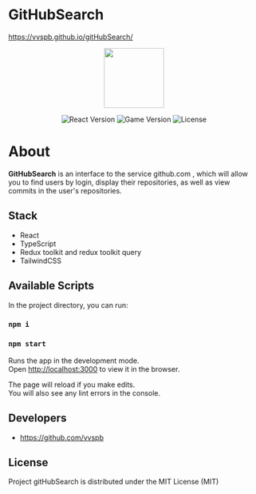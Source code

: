 # GitHubSearch

https://vvspb.github.io/gitHubSearch/

<p align="center">
      <img src="https://images.squarespace-cdn.com/content/v1/5f19ff402084057c684b61b8/36b08d30-2026-4a60-a770-145aa1001b0b/process-icons-01.png" width="120">
</p>

<p align="center">
   <img src="https://img.shields.io/badge/Engine-React%2018.0.2-blue" alt="React Version">
   <img src="https://img.shields.io/badge/Version-v1.0-purple" alt="Game Version">
   <img src="https://img.shields.io/badge/License-MIT-green" alt="License">
</p>

# About

**GitHubSearch** is an interface to the service github.com , which will allow you to find users by login, display their repositories, as well as view commits in the user's repositories.

## Stack

- React
- TypeScript
- Redux toolkit and redux toolkit query
- TailwindCSS


## Available Scripts

In the project directory, you can run:

### `npm i`
### `npm start`

Runs the app in the development mode.\
Open [http://localhost:3000](http://localhost:3000) to view it in the browser.

The page will reload if you make edits.\
You will also see any lint errors in the console.

## Developers

- https://github.com/vvspb


## License

Project gitHubSearch is distributed under the MIT License (MIT)
